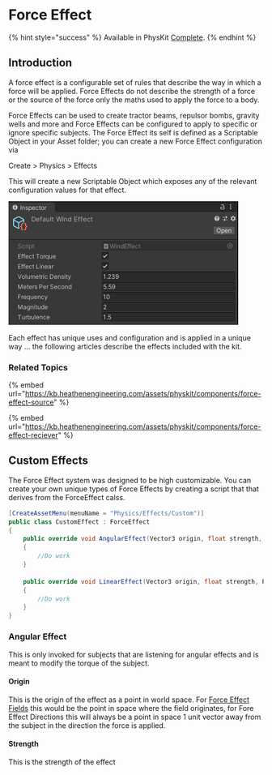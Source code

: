# Force Effect



{% hint style="success" %}
Available in PhysKit [Complete](https://prf.hn/l/rpoyznk).
{% endhint %}

## Introduction

A force effect is a configurable set of rules that describe the way in which a force will be applied. Force Effects do not describe the strength of a force or the source of the force only the maths used to apply the force to a body.

Force Effects can be used to create tractor beams, repulsor bombs, gravity wells and more and Force Effects can be configured to apply to specific or ignore specific subjects. The Force Effect its self is defined as a Scriptable Object in your Asset folder; you can create a new Force Effect configuration via

Create > Physics > Effects

This will create a new Scriptable Object which exposes any of the relevant configuration values for that effect.

![An example of a wind effect](<../../../../.gitbook/assets/image (158) (1).png>)

Each effect has unique uses and configuration and is applied in a unique way ... the following articles describe the effects included with the kit.

### Related Topics

{% embed url="https://kb.heathenengineering.com/assets/physkit/components/force-effect-source" %}

{% embed url="https://kb.heathenengineering.com/assets/physkit/components/force-effect-reciever" %}

## Custom Effects

The Force Effect system was designed to be high customizable. You can create your own unique types of Force Effects by creating a script that that derives from the ForceEffect calss.

```csharp
[CreateAssetMenu(menuName = "Physics/Effects/Custom")]
public class CustomEffect : ForceEffect
{
    public override void AngularEffect(Vector3 origin, float strength, PhysicsData subject)
    {
        //Do work
    }
    
    public override void LinearEffect(Vector3 origin, float strength, PhysicsData subject)
    {
        //Do work
    }
}
```

### Angular Effect

This is only invoked for subjects that are listening for angular effects and is meant to modify the torque of the subject.

#### Origin

This is the origin of the effect as a point in world space. For [Force Effect Fields](../../components/force-effect-source/force-effect-field.md) this would be the point in space where the field originates, for Fore Effect Directions this will always be a point in space 1 unit vector away from the subject in the direction the force is applied.

#### Strength

This is the strength of the effect
